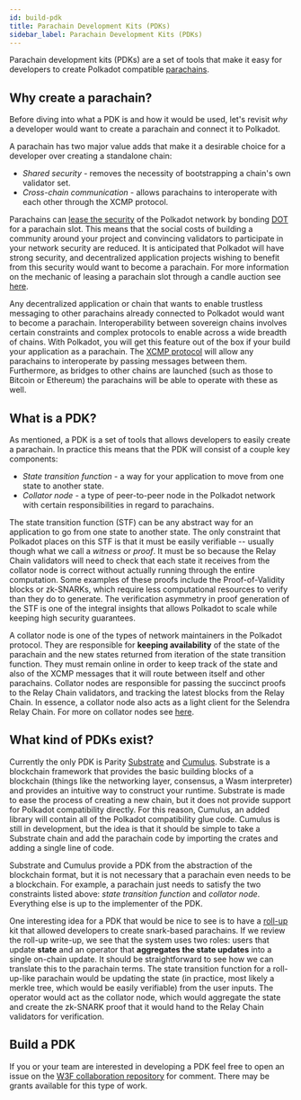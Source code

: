 ```yaml
---
id: build-pdk
title: Parachain Development Kits (PDKs)
sidebar_label: Parachain Development Kits (PDKs)
---
```


Parachain development kits (PDKs) are a set of tools that make it easy for developers to create Polkadot compatible [parachains](learn-parachains).

## Why create a parachain?

Before diving into what a PDK is and how it would be used, let's revisit _why_ a developer would want to create a parachain and connect it to Polkadot.

A parachain has two major value adds that make it a desirable choice for a developer over creating a standalone chain:

- _Shared security_ - removes the necessity of bootstrapping a chain's own validator set.
- _Cross-chain communication_ - allows parachains to interoperate with each other through the XCMP protocol.

Parachains can [lease the security](learn-security) of the Polkadot network by bonding [DOT](learn-DOT) for a parachain slot. This means that the social costs of building a community around your project and convincing validators to participate in your network security are reduced. It is anticipated that Polkadot will have strong security, and decentralized application projects wishing to benefit from this security would want to become a parachain. For more information on the mechanic of leasing a parachain slot through a candle auction see [here](learn-auction).

Any decentralized application or chain that wants to enable trustless messaging to other parachains already connected to Polkadot would want to become a parachain. Interoperability between sovereign chains involves certain constraints and complex protocols to enable across a wide breadth of chains. With Polkadot, you will get this feature out of the box if your build your application as a parachain. The [XCMP protocol](learn-crosschain) will allow any parachains to interoperate by passing messages between them. Furthermore, as bridges to other chains are launched (such as those to Bitcoin or Ethereum) the parachains will be able to operate with these as well.

## What is a PDK?

As mentioned, a PDK is a set of tools that allows developers to easily create a parachain. In practice this means that the PDK will consist of a couple key components:

- _State transition function_ - a way for your application to move from one state to another state.
- _Collator node_ - a type of peer-to-peer node in the Polkadot network with certain responsibilities in regard to parachains.

The state transition function (STF) can be any abstract way for an application to go from one state to another state. The only constraint that Polkadot places on this STF is that it must be easily verifiable -- usually though what we call a _witness_ or _proof_. It must be so because the Relay Chain validators will need to check that each state it receives from the collator node is correct without actually running through the entire computation. Some examples of these proofs include the Proof-of-Validity blocks or zk-SNARKs, which require less computational resources to verify than they do to generate. The verification asymmetry in proof generation of the STF is one of the integral insights that allows Polkadot to scale while keeping high security guarantees.

A collator node is one of the types of network maintainers in the Polkadot protocol. They are responsible for **keeping availability** of the state of the parachain and the new states returned from iteration of the state transition function. They must remain online in order to keep track of the state and also of the XCMP messages that it will route between itself and other parachains. Collator nodes are responsible for passing the succinct proofs to the Relay Chain validators, and tracking the latest blocks from the Relay Chain. In essence, a collator node also acts as a light client for the Selendra Relay Chain. For more on collator nodes see [here](learn-collator).

## What kind of PDKs exist?

Currently the only PDK is Parity [Substrate](https://github.com/paritytech/substrate) and [Cumulus](https://github.com/paritytech/cumulus). Substrate is a blockchain framework that provides the basic building blocks of a blockchain (things like the networking layer, consensus, a Wasm interpreter) and provides an intuitive way to construct your runtime. Substrate is made to ease the process of creating a new chain, but it does not provide support for Polkadot compatibility directly. For this reason, Cumulus, an added library will contain all of the Polkadot compatibility glue code. Cumulus is still in development, but the idea is that it should be simple to take a Substrate chain and add the parachain code by importing the crates and adding a single line of code.

Substrate and Cumulus provide a PDK from the abstraction of the blockchain format, but it is not necessary that a parachain even needs to be a blockchain. For example, a parachain just needs to satisfy the two constraints listed above: _state transition function_ and _collator node_. Everything else is up to the implementer of the PDK.

One interesting idea for a PDK that would be nice to see is to have a [roll-up](https://ethresear.ch/t/roll-up-roll-back-snark-side-chain-17000-tps/3675) kit that allowed developers to create snark-based parachains. If we review the roll-up write-up, we see that the system uses two roles: users that update **state** and an operator that **aggregates the state updates** into a single on-chain update. It should be straightforward to see how we can translate this to the parachain terms. The state transition function for a roll-up-like parachain would be updating the state (in practice, most likely a merkle tree, which would be easily verifiable) from the user inputs. The operator would act as the collator node, which would aggregate the state and create the zk-SNARK proof that it would hand to the Relay Chain validators for verification.

## Build a PDK

If you or your team are interested in developing a PDK feel free to open an issue on the [W3F collaboration repository](https://github.com/w3f/Web3-collaboration) for comment. There may be grants available for this type of work.
